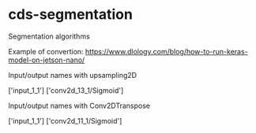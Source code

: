 # cds-segmentation
Segmentation algorithms

Example of convertion:
https://www.dlology.com/blog/how-to-run-keras-model-on-jetson-nano/

Input/output names with upsampling2D

['input_1_1'] ['conv2d_13_1/Sigmoid']

Input/output names with Conv2DTranspose

['input_1_1'] ['conv2d_11_1/Sigmoid']

